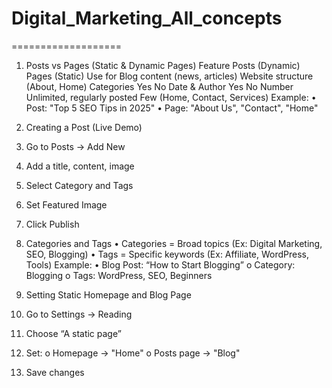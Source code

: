 # Digital_Marketing_All_concepts
===================

1. Posts vs Pages (Static & Dynamic Pages)
Feature	Posts (Dynamic)	Pages (Static)
Use for	Blog content (news, articles)	Website structure (About, Home)
Categories	Yes	No
Date & Author	Yes	No
Number	Unlimited, regularly posted	Few (Home, Contact, Services)
Example:
•	Post: "Top 5 SEO Tips in 2025"
•	Page: "About Us", "Contact", "Home"

2. Creating a Post (Live Demo)
1.	Go to Posts → Add New
2.	Add a title, content, image
3.	Select Category and Tags
4.	Set Featured Image
5.	Click Publish

3. Categories and Tags
•	Categories = Broad topics (Ex: Digital Marketing, SEO, Blogging)
•	Tags = Specific keywords (Ex: Affiliate, WordPress, Tools)
Example:
•	Blog Post: “How to Start Blogging”
o	Category: Blogging
o	Tags: WordPress, SEO, Beginners

4. Setting Static Homepage and Blog Page
1.	Go to Settings → Reading
2.	Choose “A static page”
3.	Set:
o	Homepage → "Home"
o	Posts page → "Blog"
4.	Save changes



